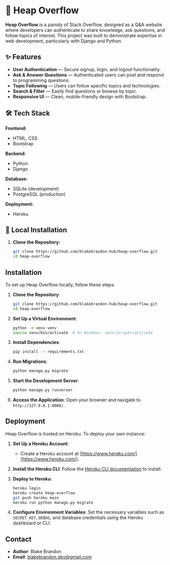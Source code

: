 # 💬 Heap Overflow

**Heap Overflow** is a parody of Stack Overflow, designed as a Q&A website where developers can authenticate to share knowledge, ask questions, and follow topics of interest. This project was built to demonstrate expertise in web development, particularly with Django and Python.

## ✨ Features

- **User Authentication** — Secure signup, login, and logout functionality.
- **Ask & Answer Questions** — Authenticated users can post and respond to programming questions.
- **Topic Following** — Users can follow specific topics and technologies.
- **Search & Filter** — Easily find questions or browse by topic.
- **Responsive UI** — Clean, mobile-friendly design with Bootstrap.

## 🛠️ Tech Stack

**Frontend:**
- HTML, CSS
- Bootstrap

**Backend:**
- Python
- Django

**Database:**
- SQLite (development)
- PostgreSQL (production)

**Deployment:**
- Heroku

## 🧪 Local Installation

1. **Clone the Repository:**
   ```bash
   git clone https://github.com/blakebrandon-hub/heap-overflow.git
   cd heap-overflow


## Installation

To set up Heap Overflow locally, follow these steps:

1. **Clone the Repository**:
   ```bash
   git clone https://github.com/blakebrandon-hub/heap-overflow.git
   cd heap-overflow
   ```

2. **Set Up a Virtual Environment**:
   ```bash
   python -m venv venv
   source venv/bin/activate  # On Windows: venv\Scripts\activate
   ```

3. **Install Dependencies**:
   ```bash
   pip install -r requirements.txt
   ```

4. **Run Migrations**:
   ```bash
   python manage.py migrate
   ```

5. **Start the Development Server**:
   ```bash
   python manage.py runserver
   ```

6. **Access the Application**:
   Open your browser and navigate to `http://127.0.0.1:8000/`.

## Deployment

Heap Overflow is hosted on Heroku. To deploy your own instance:

1. **Set Up a Heroku Account**:
   - Create a Heroku account at [https://www.heroku.com/](https://www.heroku.com/).

2. **Install the Heroku CLI**:
   Follow the [Heroku CLI documentation](https://devcenter.heroku.com/articles/heroku-cli) to install.

3. **Deploy to Heroku**:
   ```bash
   heroku login
   heroku create heap-overflow
   git push heroku main
   heroku run python manage.py migrate
   ```

4. **Configure Environment Variables**:
   Set the necessary variables such as `SECRET_KEY`, `DEBUG`, and database credentials using the Heroku dashboard or CLI.
   
## Contact

- **Author**: Blake Brandon
- **Email**: [blakebrandon.dev@gmail.com](mailto:blakebrandon.dev@gmail.com)

